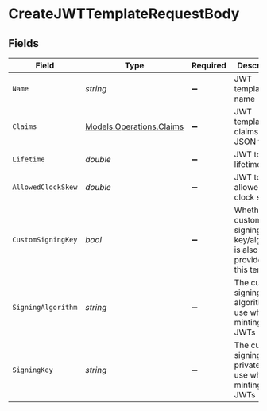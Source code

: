 # CreateJWTTemplateRequestBody


## Fields

| Field                                                                     | Type                                                                      | Required                                                                  | Description                                                               | Example                                                                   |
| ------------------------------------------------------------------------- | ------------------------------------------------------------------------- | ------------------------------------------------------------------------- | ------------------------------------------------------------------------- | ------------------------------------------------------------------------- |
| `Name`                                                                    | *string*                                                                  | :heavy_minus_sign:                                                        | JWT template name                                                         | Example Template                                                          |
| `Claims`                                                                  | [Models.Operations.Claims](../../Models/Operations/Claims.md)             | :heavy_minus_sign:                                                        | JWT template claims in JSON format                                        | {}                                                                        |
| `Lifetime`                                                                | *double*                                                                  | :heavy_minus_sign:                                                        | JWT token lifetime                                                        | 3600                                                                      |
| `AllowedClockSkew`                                                        | *double*                                                                  | :heavy_minus_sign:                                                        | JWT token allowed clock skew                                              | 5                                                                         |
| `CustomSigningKey`                                                        | *bool*                                                                    | :heavy_minus_sign:                                                        | Whether a custom signing key/algorithm is also provided for this template | false                                                                     |
| `SigningAlgorithm`                                                        | *string*                                                                  | :heavy_minus_sign:                                                        | The custom signing algorithm to use when minting JWTs                     | RS256                                                                     |
| `SigningKey`                                                              | *string*                                                                  | :heavy_minus_sign:                                                        | The custom signing private key to use when minting JWTs                   | PRIVATE_KEY_PLACEHOLDER                                                   |